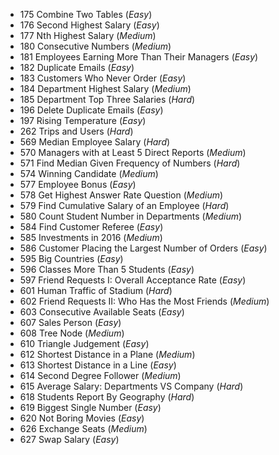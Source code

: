 * 175	Combine Two Tables (_Easy_)
* 176	Second Highest Salary (_Easy_)
* 177	Nth Highest Salary (_Medium_)
* 180	Consecutive Numbers (_Medium_)
* 181	Employees Earning More Than Their Managers (_Easy_)
* 182	Duplicate Emails (_Easy_)
* 183	Customers Who Never Order (_Easy_)
* 184	Department Highest Salary (_Medium_)
* 185	Department Top Three Salaries (_Hard_)
* 196	Delete Duplicate Emails (_Easy_)
* 197	Rising Temperature (_Easy_)
* 262	Trips and Users (_Hard_)
* 569	Median Employee Salary (_Hard_)
* 570	Managers with at Least 5 Direct Reports (_Medium_)
* 571	Find Median Given Frequency of Numbers (_Hard_)
* 574	Winning Candidate (_Medium_)
* 577	Employee Bonus (_Easy_)
* 578	Get Highest Answer Rate Question (_Medium_)
* 579	Find Cumulative Salary of an Employee (_Hard_)
* 580	Count Student Number in Departments (_Medium_)
* 584	Find Customer Referee (_Easy_)
* 585	Investments in 2016 (_Medium_)
* 586	Customer Placing the Largest Number of Orders (_Easy_)
* 595	Big Countries (_Easy_)
* 596	Classes More Than 5 Students (_Easy_)
* 597	Friend Requests I: Overall Acceptance Rate (_Easy_)
* 601	Human Traffic of Stadium (_Hard_)
* 602	Friend Requests II: Who Has the Most Friends (_Medium_)
* 603	Consecutive Available Seats (_Easy_)
* 607	Sales Person (_Easy_)
* 608	Tree Node (_Medium_)
* 610	Triangle Judgement (_Easy_)
* 612	Shortest Distance in a Plane (_Medium_)
* 613	Shortest Distance in a Line (_Easy_)
* 614	Second Degree Follower (_Medium_)
* 615	Average Salary: Departments VS Company (_Hard_)
* 618	Students Report By Geography (_Hard_)
* 619	Biggest Single Number (_Easy_)
* 620	Not Boring Movies (_Easy_)
* 626	Exchange Seats (_Medium_)
* 627	Swap Salary (_Easy_)